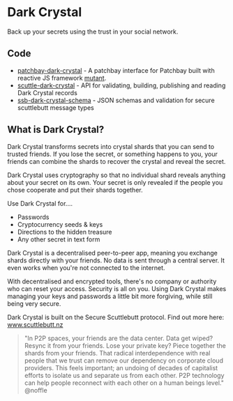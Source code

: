 # Dark Crystal
Back up your secrets using the trust in your social network.

## Code
* [patchbay-dark-crystal](https://github.com/blockades/patchbay-dark-crystal) - A patchbay interface for Patchbay built with reactive JS framework [mutant](https://github.com/mmckegg/mutant).
* [scuttle-dark-crystal](https://github.com/blockades/scuttle-dark-crystal) - API for validating, building, publishing and reading Dark Crystal records
* [ssb-dark-crystal-schema](https://github.com/blockades/ssb-dark-crystal-schema) - JSON schemas and validation for secure scuttlebutt message types

## What is Dark Crystal?

Dark Crystal transforms secrets into crystal shards that you can send to trusted friends. If you lose the secret, or something happens to you, your friends can combine the shards to recover the crystal and reveal the secret.

Dark Crystal uses cryptography so that no individual shard reveals anything about your secret on its own. Your secret is only revealed if the people you chose cooperate and put their shards together.

Use Dark Crystal for....

* Passwords
* Cryptocurrency seeds & keys
* Directions to the hidden treasure
* Any other secret in text form

Dark Crystal is a decentralised peer-to-peer app, meaning you exchange shards directly with your friends. No data is sent through a central server. It even works when you're not connected to the internet.

With decentralised and encrypted tools, there's no company or authority who can reset your access. Security is all on you. Using Dark Crystal makes managing your keys and passwords a little bit more forgiving, while still being very secure.

Dark Crystal is built on the Secure Scuttlebutt protocol. Find out more here: www.scuttlebutt.nz

> "In P2P spaces, your friends are the data center. Data get wiped? Resync it from your friends. Lose your private key? Piece together the shards from your friends. That radical interdependence with real people that we trust can remove our dependency on corporate cloud providers. This feels important; an undoing of decades of capitalist efforts to isolate us and separate us from each other. P2P technology can help people reconnect with each other on a human beings level." @noffle
